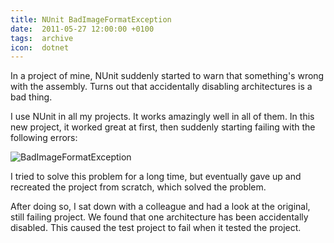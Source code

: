 ```yaml
---
title: NUnit BadImageFormatException
date:  2011-05-27 12:00:00 +0100
tags:  archive
icon:  dotnet
---
```


In a project of mine, NUnit suddenly started to warn that something's wrong with
the assembly. Turns out that accidentally disabling architectures is a bad thing.

I use NUnit in all my projects. It works amazingly well in all of them. In this
new project, it worked great at first, then suddenly starting failing with the
following errors:

![BadImageFormatException](/assets/blog/2011/2011-05-27.png)

I tried to solve this problem for a long time, but eventually gave up and recreated
the project from scratch, which solved the problem.

After doing so, I sat down with a colleague and had a look at the original, still
failing project. We found that one architecture has been accidentally disabled. This
caused the test project to fail when it tested the project.